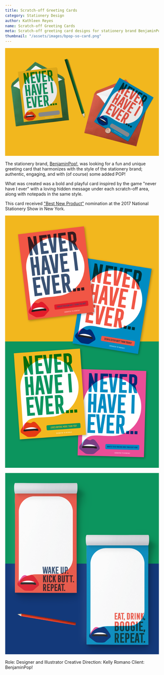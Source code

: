 ```yaml
---
title: Scratch-off Greeting Cards
category: Stationery Design
author: Kathleen Reyes
name: Scratch-off Greeting Cards
meta: Scratch-off greeting card designs for stationery brand BenjaminPop!
thumbnail: "/assets/images/bpop-so-card.png"
---
```


![Two scratch-off greeting cards laying on their envelopes on an orange background.](/assets/images/bpop-so-1.png)

The stationery brand, [BenjaminPop!](https://www.benjaminpop.com/collections/scratch-offs/products/never-have-i-ever-loved-more-scratch-off-greeting-card), was looking for a fun and unique greeting card that harmonizes with the style of the stationery brand; authentic, engaging, and with (of course) some added POP!

What was created was a bold and playful card inspired by the game "never have I ever" with a loving hidden message under each scratch-off area, along with notepads in the same style.

This card received ["Best New Product"](https://www.instagram.com/p/BUhOWeiheAz/) nomination at the 2017 National Stationery Show in New York.

![Scratch-off greeting cards on coloful background.](/assets/images/bpop-so-2.png)

![Coloful notepads. One with phrase, Wake Up. Kick Butt. Repeat. The other with phrase, Eat, Drink, Boogie, Repeat.](/assets/images/bpop-so-3.png)

Role: Designer and Illustrator
Creative Direction: Kelly Romano
Client: BenjaminPop!